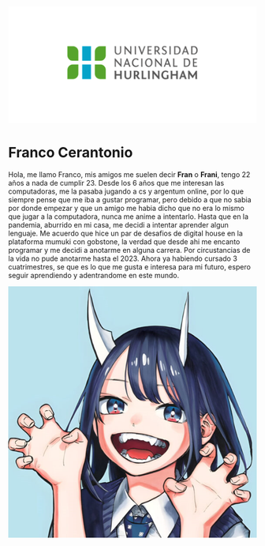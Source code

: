 ![Logo UNAHUR](./assets/UNAHUR.png)

# Franco Cerantonio


Hola, me llamo Franco, mis amigos me suelen decir **Fran** o **Frani**, tengo 22 años a nada de cumplir 23.
Desde los 6 años que me interesan las computadoras, me la pasaba jugando a cs y argentum online, por lo que  
siempre pense que me iba a gustar programar, pero debido a que no sabia por donde empezar y que un amigo me
habia dicho que no era lo mismo que jugar a la computadora, nunca me anime a intentarlo. Hasta que en la pandemia, 
aburrido en mi casa, me decidi a intentar aprender algun lenguaje. Me acuerdo que hice un par de desafios de digital house
en la plataforma mumuki con gobstone, la verdad que desde ahi me encanto programar y me decidi a anotarme en alguna carrera.
Por circustancias de la vida no pude anotarme hasta el 2023. Ahora ya habiendo cursado 3 cuatrimestres, se que es lo que me gusta 
e interesa para mi futuro, espero seguir aprendiendo y adentrandome en este mundo. 


![ruri the dragon](./assets/ruri2.png)
